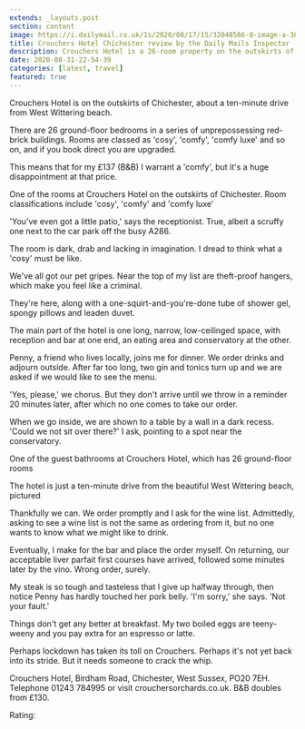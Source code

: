 ```yaml
---
extends: _layouts.post
section: content
image: https://i.dailymail.co.uk/1s/2020/08/17/15/32048566-0-image-a-38_1597674608651.jpg 
title: Crouchers Hotel Chichester review by the Daily Mails Inspector 
description: Crouchers Hotel is a 26-room property on the outskirts of Chichester.  After a disappointing stay The Inspector declares that someone needs to crack the whip. 
date: 2020-08-31-22-54-39 
categories: [latest, travel] 
featured: true 
--- 
```

Crouchers Hotel is on the outskirts of Chichester, about a ten-minute drive from West Wittering beach.

There are 26 ground-floor bedrooms in a series of unprepossessing red-brick buildings. Rooms are classed as 'cosy', 'comfy', 'comfy luxe' and so on, and if you book direct you are upgraded.

This means that for my £137 (B&B) I warrant a 'comfy', but it's a huge disappointment at that price.

One of the rooms at Crouchers Hotel on the outskirts of Chichester. Room classifications include 'cosy', 'comfy' and 'comfy luxe'

'You've even got a little patio,' says the receptionist. True, albeit a scruffy one next to the car park off the busy A286.

The room is dark, drab and lacking in imagination. I dread to think what a 'cosy' must be like.

We've all got our pet gripes. Near the top of my list are theft-proof hangers, which make you feel like a criminal.

They're here, along with a one-squirt-and-you're-done tube of shower gel, spongy pillows and leaden duvet.

The main part of the hotel is one long, narrow, low-ceilinged space, with reception and bar at one end, an eating area and conservatory at the other.

Penny, a friend who lives locally, joins me for dinner. We order drinks and adjourn outside. After far too long, two gin and tonics turn up and we are asked if we would like to see the menu.

'Yes, please,' we chorus. But they don't arrive until we throw in a reminder 20 minutes later, after which no one comes to take our order.

When we go inside, we are shown to a table by a wall in a dark recess. 'Could we not sit over there?' I ask, pointing to a spot near the conservatory.

One of the guest bathrooms at Crouchers Hotel, which has 26 ground-floor rooms 

The hotel is just a ten-minute drive from the beautiful West Wittering beach, pictured 

Thankfully we can. We order promptly and I ask for the wine list. Admittedly, asking to see a wine list is not the same as ordering from it, but no one wants to know what we might like to drink.

Eventually, I make for the bar and place the order myself. On returning, our acceptable liver parfait first courses have arrived, followed some minutes later by the vino. Wrong order, surely.

My steak is so tough and tasteless that I give up halfway through, then notice Penny has hardly touched her pork belly. 'I'm sorry,' she says. 'Not your fault.'

Things don't get any better at breakfast. My two boiled eggs are teeny-weeny and you pay extra for an espresso or latte.

Perhaps lockdown has taken its toll on Crouchers. Perhaps it's not yet back into its stride. But it needs someone to crack the whip.

Crouchers Hotel, Birdham Road, Chichester, West Sussex, PO20 7EH. Telephone 01243 784995 or visit crouchersorchards.co.uk. B&B doubles from £130. 

Rating: 

